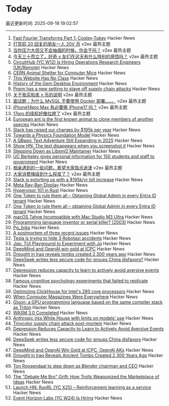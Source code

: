 # Today

最近更新时间: 2025-09-18 19:02:57

--- 
1. [Fast Fourier Transforms Part 1: Cooley-Tukey](https://connorboyle.io/2025/09/11/fft-cooley-tukey.html) Hacker News
2. [打赏前 20 回复的朋友一人 20V 币](https://www.v2ex.com/t/1160215) v2ex 最热主题
3. [当你压力大但又不会抽烟的时候，你会干吗？](https://www.v2ex.com/t/1160175) v2ex 最热主题
4. [今天三十而立了，好奇 v 友们在这天有什么特别的感悟吗？](https://www.v2ex.com/t/1160102) v2ex 最热主题
5. [CircuitHub (YC W12) Is Hiring Operations Research Engineers (UK/Remote)](https://www.ycombinator.com/companies/circuithub/jobs/UM1QSjZ-operations-research-engineer) Hacker News
6. [CERN Animal Shelter for Computer Mice](https://computer-animal-shelter.web.cern.ch/index.shtml) Hacker News
7. [This Website Has No Class](https://aaadaaam.com/notes/no-class/) Hacker News
8. [History of the Gem Desktop Environment](https://nemanjatrifunovic.substack.com/p/history-of-the-gem-desktop-environment) Hacker News
9. [Pnpm has a new setting to stave off supply chain attacks](https://pnpm.io/blog/releases/10.16) Hacker News
10. [关于我买和卖 v 币的说明](https://www.v2ex.com/t/1160134) v2ex 最热主题
11. [面试题：为什么 MySQL 不要使用 Docker 部署。。。。](https://www.v2ex.com/t/1160112) v2ex 最热主题
12. [iPhone14pro Max 有必要换 iPhone17 吗？](https://www.v2ex.com/t/1160081) v2ex 最热主题
13. [17pro 的续航好像拉跨了](https://www.v2ex.com/t/1160069) v2ex 最热主题
14. [European ant is the first known animal to clone members of another species](https://www.livescience.com/animals/ants/almost-like-science-fiction-european-ant-is-the-first-known-animal-to-clone-members-of-another-species) Hacker News
15. [Slack has raised our charges by $195k per year](https://skyfall.dev/posts/slack) Hacker News
16. [Towards a Physics Foundation Model](https://arxiv.org/abs/2509.13805) Hacker News
17. [A QBasic Text Adventure Still Expanding in 2025](https://the-ventureweaver.itch.io/) Hacker News
18. [Show HN: The text disappears when you screenshot it](https://unscreenshottable.vercel.app/?text=Hello) Hacker News
19. [Stepping Down as Libxml2 Maintainer](https://discourse.gnome.org/t/stepping-down-as-libxml2-maintainer/31398) Hacker News
20. [UC Berkeley gives personal information for 150 students and staff to government](https://www.dailycal.org/news/campus/uc-berkeley-turns-over-personal-information-of-more-than-150-students-and-staff-to-federal/article_a4aad3e1-bbba-42cc-92d7-a7964d9641c5.html) Hacker News
21. [相亲遇到的一些问题，希望大家指点迷津](https://www.v2ex.com/t/1160089) v2ex 最热主题
22. [大家消费降级到什么程度了？](https://www.v2ex.com/t/1160070) v2ex 最热主题
23. [Slack is extorting us with a $195k/yr bill increase](https://skyfall.dev/posts/slack) Hacker News
24. [Meta Ray-Ban Display](https://www.meta.com/blog/meta-ray-ban-display-ai-glasses-connect-2025/) Hacker News
25. [Hypervisor 101 in Rust](https://tandasat.github.io/Hypervisor-101-in-Rust/) Hacker News
26. [One Token to rule them all – Obtaining Global Admin in every Entra ID tenant](https://dirkjanm.io/obtaining-global-admin-in-every-entra-id-tenant-with-actor-tokens/) Hacker News
27. [One Token to rule them all – obtaining Global Admin in every Entra ID tenant](https://dirkjanm.io/obtaining-global-admin-in-every-entra-id-tenant-with-actor-tokens/) Hacker News
28. [macOS Tahoe Incompatible with Mac Studio M3 Ultra](https://eclecticlight.co/2025/09/17/macos-26-0-tahoe-build-25a354-is-incompatible-with-mac-studio-m3-ultra/) Hacker News
29. [Programming language inventor or serial killer? (2003)](https://vole.wtf/coder-serial-killer-quiz/) Hacker News
30. [Pg_links](https://giulianopz.github.io/pg.html) Hacker News
31. [A postmortem of three recent issues](https://www.anthropic.com/engineering/a-postmortem-of-three-recent-issues) Hacker News
32. [Tesla is trying to hide 3 Robotaxi accidents](https://electrek.co/2025/09/17/tesla-hide-3-robotaxi-accidents/) Hacker News
33. [Jqp: TUI Playground to Experiment with Jq](https://github.com/noahgorstein/jqp) Hacker News
34. [DeepMind and OpenAI win gold at ICPC](https://codeforces.com/blog/entry/146536) Hacker News
35. [Drought in Iraq reveals tombs created 2,300 years ago](https://www.smithsonianmag.com/smart-news/severe-droughts-in-iraq-reveals-dozens-of-ancient-tombs-created-2300-years-ago-180987347/) Hacker News
36. [DeepSeek writes less secure code for groups China disfavors?](https://www.washingtonpost.com/technology/2025/09/16/deepseek-ai-security/) Hacker News
37. [Depression reduces capacity to learn to actively avoid aversive events](https://www.eneuro.org/content/12/9/ENEURO.0034-25.2025) Hacker News
38. [Famous cognitive psychology experiments that failed to replicate](https://buttondown.com/aethermug/archive/aether-mug-famous-cognitive-psychology/) Hacker News
39. [Optimizing ClickHouse for Intel's 280 core processors](https://clickhouse.com/blog/optimizing-clickhouse-intel-high-core-count-cpu) Hacker News
40. [When Computer Magazines Were Everywhere](https://www.goto10retro.com/p/when-computer-magazines-were-everywhere) Hacker News
41. [Gluon: a GPU programming language based on the same compiler stack as Triton](https://github.com/triton-lang/triton/blob/main/python/tutorials/gluon/01-intro.py) Hacker News
42. [WASM 3.0 Completed](https://webassembly.org/news/2025-09-17-wasm-3.0/) Hacker News
43. [Anthropic irks White House with limits on models’ use](https://www.semafor.com/article/09/17/2025/anthropic-irks-white-house-with-limits-on-models-uswhite-house-with-limits-on-models-use) Hacker News
44. [Tinycolor supply chain attack post-mortem](https://sigh.dev/posts/ctrl-tinycolor-post-mortem/) Hacker News
45. [Depression Reduces Capacity to Learn to Actively Avoid Aversive Events](https://www.eneuro.org/content/12/9/ENEURO.0034-25.2025) Hacker News
46. [DeepSeek writes less secure code for groups China disfavors](https://www.washingtonpost.com/technology/2025/09/16/deepseek-ai-security/) Hacker News
47. [DeepMind and OpenAI Win Gold at ICPC, OpenAI AKs](https://codeforces.com/blog/entry/146536) Hacker News
48. [Drought in Iraq Reveals Ancient Tombs Created 2,300 Years Ago](https://www.smithsonianmag.com/smart-news/severe-droughts-in-iraq-reveals-dozens-of-ancient-tombs-created-2300-years-ago-180987347/) Hacker News
49. [Ton Roosendaal to step down as Blender chairman and CEO](https://www.cgchannel.com/2025/09/ton-roosendaal-to-step-down-as-blender-chairman-and-ceo/) Hacker News
50. [The "Debate Me Bro" Grift: How Trolls Weaponized the Marketplace of Ideas](https://www.techdirt.com/2025/09/17/the-debate-me-bro-grift-how-trolls-weaponized-the-marketplace-of-ideas/) Hacker News
51. [Launch HN: RunRL (YC X25) – Reinforcement learning as a service](https://runrl.com) Hacker News
52. [Event Horizon Labs (YC W24) Is Hiring](https://www.ycombinator.com/companies/event-horizon-labs/jobs/U6oyyKZ-founding-engineer-at-event-horizon-labs) Hacker News
